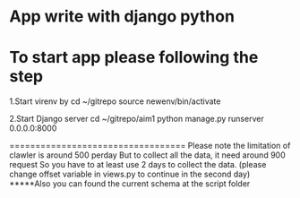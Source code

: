 App write with django python
=================================
To start app please following the step
=================================
1.Start virenv by
cd ~/gitrepo
source newenv/bin/activate

2.Start Django server
cd ~/gitrepo/aim1
python manage.py runserver 0.0.0.0:8000


==================================
Please note the limitation of clawler is around 500 perday
But to collect all the data, it need around 900 request
So you have to at least use 2 days to collect the data. (please change offset variable in views.py to continue in the second day)
*****Also you can found the current schema at the script folder
